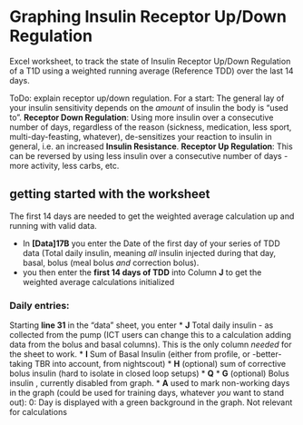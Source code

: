# Graphing Insulin Receptor Up/Down Regulation
Excel worksheet, to track the state of Insulin Receptor Up/Down Regulation of a T1D using a weighted running average (Reference TDD) over the last 14 days.

ToDo: explain receptor up/down regulation. For a start: The general lay of your insulin sensitivity depends on the *amount* of insulin the body is “used to”. 
**Receptor Down Regulation**:  Using more insulin over a consecutive number of days, regardless of the reason (sickness,  medication, less sport, multi-day-feasting, whatever), de-sensitizes your reaction to insulin in general,  i.e. an increased **Insulin Resistance**.
**Receptor Up Regulation**: This can be reversed by using less insulin over a consecutive number of days - more activity, less carbs, etc. 

## getting started with the worksheet
The first 14 days are needed to get the weighted average calculation up and running with valid data.
* In **[Data]17B** you enter the Date of the first day of your series of TDD data (Total daily insulin, meaning *all* insulin injected during that day, basal, bolus (meal bolus *and*  correction bolus).
* you then enter  the **first 14 days of TDD** into Column **J** to get the weighted average calculations initialized

### Daily entries:
Starting **line 31** in the “data” sheet, you enter 
	* **J** Total daily insulin - as collected from the pump (ICT users can change this to a calculation adding data from the bolus and basal columns). This is the only column *needed* for the sheet to work.
	* **I** Sum of Basal Insulin (either from profile,  or  -better- taking TBR  into account, from nightscout)
	* **H** (optional) sum of corrective bolus insulin (hard to isolate in closed loop setups)
	* **Q**
	* **G** (optional) Bolus insulin , currently disabled from graph. 
	* **A** used to mark non-working days in the graph (could be used for training days, whatever *you* want to stand out): 0: Day is displayed with a green background in the graph. Not relevant for calculations
